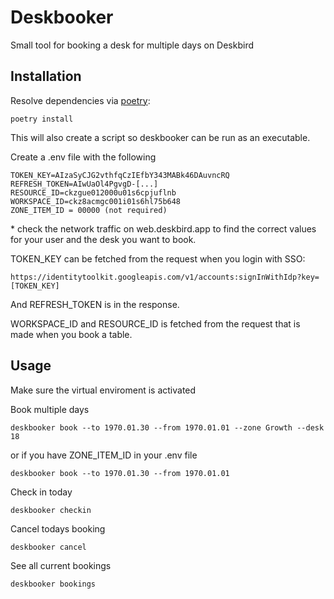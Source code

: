 # Deskbooker

Small tool for booking a desk for multiple days on Deskbird

## Installation

Resolve dependencies via [poetry](https://python-poetry.org/):
```console
poetry install
```
This will also create a script so deskbooker can be run as an executable.

Create a .env file with the following

```
TOKEN_KEY=AIzaSyCJG2vthfqCzIEfbY343MABk46DAuvncRQ
REFRESH_TOKEN=AIwUaOl4PgvgD-[...]
RESOURCE_ID=ckzgue012000u01s6cpjuflnb
WORKSPACE_ID=ckz8acmgc001i01s6hl75b648
ZONE_ITEM_ID = 00000 (not required)
```

\* check the network traffic on web.deskbird.app to find the correct values for your user and the desk you want to book.

TOKEN_KEY can be fetched from the request when you login with SSO:
```
https://identitytoolkit.googleapis.com/v1/accounts:signInWithIdp?key=[TOKEN_KEY]
```

And REFRESH_TOKEN is in the response.

WORKSPACE_ID and RESOURCE_ID is fetched from the request that is made when you book a table.

## Usage

Make sure the virtual enviroment is activated

Book multiple days
```console
deskbooker book --to 1970.01.30 --from 1970.01.01 --zone Growth --desk 18
```

or if you have ZONE_ITEM_ID in your .env file

```console
deskbooker book --to 1970.01.30 --from 1970.01.01
```

Check in today
```console
deskbooker checkin
```

Cancel todays booking
```console
deskbooker cancel
```

See all current bookings
```console
deskbooker bookings
```
